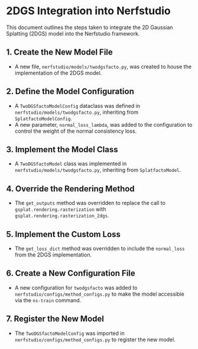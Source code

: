 # 2DGS Integration into Nerfstudio

This document outlines the steps taken to integrate the 2D Gaussian Splatting (2DGS) model into the Nerfstudio framework.

## 1. Create the New Model File

- A new file, `nerfstudio/models/twodgsfacto.py`, was created to house the implementation of the 2DGS model.

## 2. Define the Model Configuration

- A `TwoDGSfactoModelConfig` dataclass was defined in `nerfstudio/models/twodgsfacto.py`, inheriting from `SplatfactoModelConfig`.
- A new parameter, `normal_loss_lambda`, was added to the configuration to control the weight of the normal consistency loss.

## 3. Implement the Model Class

- A `TwoDGSfactoModel` class was implemented in `nerfstudio/models/twodgsfacto.py`, inheriting from `SplatfactoModel`.

## 4. Override the Rendering Method

- The `get_outputs` method was overridden to replace the call to `gsplat.rendering.rasterization` with `gsplat.rendering.rasterization_2dgs`.

## 5. Implement the Custom Loss

- The `get_loss_dict` method was overridden to include the `normal_loss` from the 2DGS implementation.

## 6. Create a New Configuration File

- A new configuration for `twodgsfacto` was added to `nerfstudio/configs/method_configs.py` to make the model accessible via the `ns-train` command.

## 7. Register the New Model

- The `TwoDGSfactoModelConfig` was imported in `nerfstudio/configs/method_configs.py` to register the new model.
